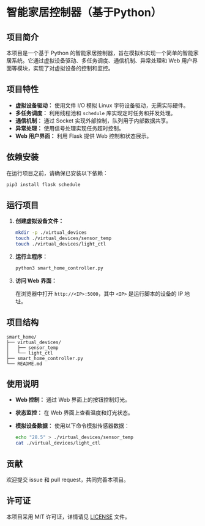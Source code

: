 # 智能家居控制器（基于Python）

## 项目简介

本项目是一个基于 Python 的智能家居控制器，旨在模拟和实现一个简单的智能家居系统。它通过虚拟设备驱动、多任务调度、通信机制、异常处理和 Web 用户界面等模块，实现了对虚拟设备的控制和监控。

## 项目特性

* **虚拟设备驱动：** 使用文件 I/O 模拟 Linux 字符设备驱动，无需实际硬件。
* **多任务调度：** 利用线程池和 `schedule` 库实现定时任务和并发处理。
* **通信机制：** 通过 Socket 实现外部控制，队列用于内部数据共享。
* **异常处理：** 使用信号处理实现任务超时控制。
* **Web 用户界面：** 利用 Flask 提供 Web 控制和状态展示。

## 依赖安装

在运行项目之前，请确保已安装以下依赖：

```bash
pip3 install flask schedule
```

## 运行项目

1.  **创建虚拟设备文件：**

    ```bash
    mkdir -p ./virtual_devices
    touch ./virtual_devices/sensor_temp
    touch ./virtual_devices/light_ctl
    ```

2.  **运行主程序：**

    ```bash
    python3 smart_home_controller.py
    ```

3.  **访问 Web 界面：**

    在浏览器中打开 `http://<IP>:5000`，其中 `<IP>` 是运行脚本的设备的 IP 地址。

## 项目结构

```
smart_home/
├── virtual_devices/
│   ├── sensor_temp
│   └── light_ctl
├── smart_home_controller.py
└── README.md
```

## 使用说明

* **Web 控制：** 通过 Web 界面上的按钮控制灯光。
* **状态监控：** 在 Web 界面上查看温度和灯光状态。
* **模拟设备数据：** 使用以下命令模拟传感器数据：

    ```bash
    echo "28.5" > ./virtual_devices/sensor_temp
    cat ./virtual_devices/light_ctl
    ```

## 贡献

欢迎提交 issue 和 pull request，共同完善本项目。

## 许可证

本项目采用 MIT 许可证，详情请见 [LICENSE](LICENSE) 文件。